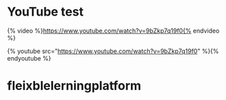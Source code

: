 # YouTube test

{% video %}https://www.youtube.com/watch?v=9bZkp7q19f0{% endvideo %}

{% youtube src="https://www.youtube.com/watch?v=9bZkp7q19f0" %}{% endyoutube %}
# fleixblelerningplatform
